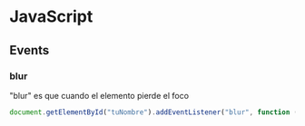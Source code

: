 # JavaScript

## Events

### blur

"blur" es que cuando el elemento pierde el foco

```js
document.getElementById("tuNombre").addEventListener("blur", function () {alert("hola");}) 
```
